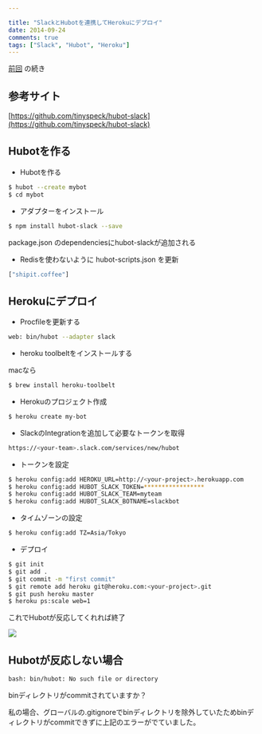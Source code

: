 ```yaml
---

title: "SlackとHubotを連携してHerokuにデプロイ"
date: 2014-09-24
comments: true
tags: ["Slack", "Hubot", "Heroku"]
---
```


[前回](http://blog.mursts.jp/2014/09/19/start_hubot_on_mac.html) の続き

## 参考サイト

[https://github.com/tinyspeck/hubot-slack](https://github.com/tinyspeck/hubot-slack)

<!--more-->

## Hubotを作る

- Hubotを作る

```bash
$ hubot --create mybot
$ cd mybot
```

- アダプターをインストール

```bash
$ npm install hubot-slack --save
```

package.json のdependenciesにhubot-slackが追加される

- Redisを使わないように hubot-scripts.json を更新

```bash
["shipit.coffee"]
```

## Herokuにデプロイ

- Procfileを更新する

```bash
web: bin/hubot --adapter slack
```

- heroku toolbeltをインストールする

macなら

```bash
$ brew install heroku-toolbelt
```

- Herokuのプロジェクト作成

```bash
$ heroku create my-bot
```

- SlackのIntegrationを追加して必要なトークンを取得

```bash
https://<your-team>.slack.com/services/new/hubot
```

- トークンを設定

```bash
$ heroku config:add HEROKU_URL=http://<your-project>.herokuapp.com
$ heroku config:add HUBOT_SLACK_TOKEN=*****************
$ heroku config:add HUBOT_SLACK_TEAM=myteam
$ heroku config:add HUBOT_SLACK_BOTNAME=slackbot
```

- タイムゾーンの設定

```bash
$ heroku config:add TZ=Asia/Tokyo
```

- デプロイ

```bash
$ git init
$ git add .
$ git commit -m "first commit"
$ git remote add heroku git@heroku.com:<your-project>.git
$ git push heroku master
$ heroku ps:scale web=1
```

これでHubotが反応してくれれば終了

![](/post/slack_hubot.jpg)

## Hubotが反応しない場合

```bash
bash: bin/hubot: No such file or directory
```

binディレクトリがcommitされていますか？

私の場合、グローバルの.gitignoreでbinディレクトリを除外していたためbinディレクトリがcommitできずに上記のエラーがでていました。
